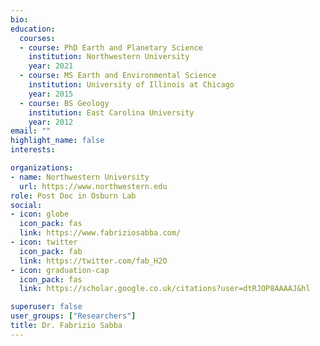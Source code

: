 ```yaml
---
bio: 
education:
  courses:
  - course: PhD Earth and Planetary Science
    institution: Northwestern University
    year: 2021
  - course: MS Earth and Environmental Science
    institution: University of Illinois at Chicago
    year: 2015
  - course: BS Geology
    institution: East Carolina University
    year: 2012
email: ""
highlight_name: false
interests:

organizations:
- name: Northwestern University
  url: https://www.northwestern.edu
role: Post Doc in Osburn Lab
social:
- icon: globe
  icon_pack: fas
  link: https://www.fabriziosabba.com/
- icon: twitter
  icon_pack: fab
  link: https://twitter.com/fab_H2O
- icon: graduation-cap
  icon_pack: fas
  link: https://scholar.google.co.uk/citations?user=dtRJOP8AAAAJ&hl

superuser: false
user_groups: ["Researchers"]
title: Dr. Fabrizio Sabba
---
```


